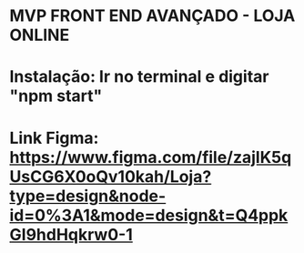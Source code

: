 # MVP FRONT END AVANÇADO - LOJA ONLINE

# Instalação: Ir no terminal e digitar "npm start"

# Link Figma: https://www.figma.com/file/zajlK5qUsCG6X0oQv10kah/Loja?type=design&node-id=0%3A1&mode=design&t=Q4ppkGI9hdHqkrw0-1
